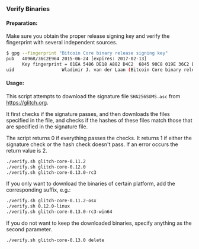 ### Verify Binaries

#### Preparation:

Make sure you obtain the proper release signing key and verify the fingerprint with several independent sources.

```sh
$ gpg --fingerprint "Bitcoin Core binary release signing key"
pub   4096R/36C2E964 2015-06-24 [expires: 2017-02-13]
      Key fingerprint = 01EA 5486 DE18 A882 D4C2  6845 90C8 019E 36C2 E964
uid                  Wladimir J. van der Laan (Bitcoin Core binary release signing key) <laanwj@gmail.com>
```

#### Usage:

This script attempts to download the signature file `SHA256SUMS.asc` from https://glitch.org.

It first checks if the signature passes, and then downloads the files specified in the file, and checks if the hashes of these files match those that are specified in the signature file.

The script returns 0 if everything passes the checks. It returns 1 if either the signature check or the hash check doesn't pass. If an error occurs the return value is 2.


```sh
./verify.sh glitch-core-0.11.2
./verify.sh glitch-core-0.12.0
./verify.sh glitch-core-0.13.0-rc3
```

If you only want to download the binaries of certain platform, add the corresponding suffix, e.g.:

```sh
./verify.sh glitch-core-0.11.2-osx
./verify.sh 0.12.0-linux
./verify.sh glitch-core-0.13.0-rc3-win64
```

If you do not want to keep the downloaded binaries, specify anything as the second parameter.

```sh
./verify.sh glitch-core-0.13.0 delete
```
